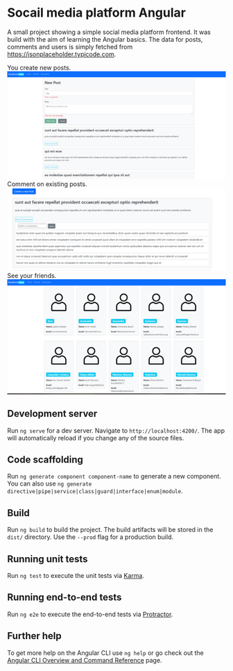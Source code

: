 # Socail media platform Angular

A small project showing a simple social media platform frontend. It was build with the aim of learning the Angular basics.
The data for posts, comments and users is simply fetched from https://jsonplaceholder.typicode.com.

You create new posts.
![posts screenshot](src/assets/posts_screenshot.png)
Comment on existing posts.
![comments screenshot](src/assets/comments_screenshot.png)
See your friends.
![user screenshot](src/assets/user_screenshot.png)



## Development server

Run `ng serve` for a dev server. Navigate to `http://localhost:4200/`. The app will automatically reload if you change any of the source files.

## Code scaffolding

Run `ng generate component component-name` to generate a new component. You can also use `ng generate directive|pipe|service|class|guard|interface|enum|module`.

## Build

Run `ng build` to build the project. The build artifacts will be stored in the `dist/` directory. Use the `--prod` flag for a production build.

## Running unit tests

Run `ng test` to execute the unit tests via [Karma](https://karma-runner.github.io).

## Running end-to-end tests

Run `ng e2e` to execute the end-to-end tests via [Protractor](http://www.protractortest.org/).

## Further help

To get more help on the Angular CLI use `ng help` or go check out the [Angular CLI Overview and Command Reference](https://angular.io/cli) page.
